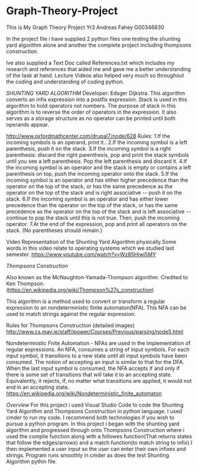 # Graph-Theory-Project

This is My Graph Theory Project Yr3
Andreas Fahey
G00346830

In the project file i have supplied 2 python files one testing the shunting yard algorithm alone and another the complete project including thompsons construction. 

Ive also supplied a Text Doc called References.txt which includes my research and references that aided me and gave me a better understanding of the task at hand. Lecture Videos also helped very much so throughout the coding and understanding of coding python.

*SHUNTING YARD ALGORITHM*
Developer: Edsger Dijkstra.
This algorithm converts an infix expression into a postfix expression.
Stack is used in this algorithm to hold operators not numbers. The purpose of stack in this algorithm is to reverse the order of operators in the expression. It also serves as a storage structure as no operator can be printed until both operands appear.

http://www.oxfordmathcenter.com/drupal7/node/628 
Rules:
1.If the incoming symbols is an operand, print it..
2.If the incoming symbol is a left parenthesis, push it on the stack.
3.If the incoming symbol is a right parenthesis: discard the right parenthesis, pop and print the stack symbols until you see a left parenthesis. Pop the left parenthesis and discard it.
4.If the incoming symbol is an operator and the stack is empty or contains a left parenthesis on top, push the incoming operator onto the stack.
5.If the incoming symbol is an operator and has either higher precedence than the operator on the top of the stack, or has the same precedence as the operator on the top of the stack and is right associative -- push it on the stack.
6.If the incoming symbol is an operator and has either lower precedence than the operator on the top of the stack, or has the same precedence as the operator on the top of the stack and is left associative -- continue to pop the stack until this is not true. Then, push the incoming operator.
7.At the end of the expression, pop and print all operators on the stack. (No parentheses should remain.)

Video Representation of the Shunting Yard Algorithm physically.Some words in this video relate to operating systems which we studied last semester.
https://www.youtube.com/watch?v=Wz85Hiwi5MY

*Thompsons Construction*

Also known as  the McNaughton-Yamada-Thompson algorithm. Credited to Ken Thompson. (https://en.wikipedia.org/wiki/Thompson%27s_construction)

This algorithm is a method used to convert or transform a regular expression to an nondeterministic finite automaton(NFA).
This NFA can be used to match strings against the regular expression.

Rules for Thompsons Construction (detailed images) http://www.cs.may.ie/staff/jpower/Courses/Previous/parsing/node5.html

Nondetermnistic Fnite Automation - NFAs are used in the implementation of regular expressions. 
An NFA, consumes a string of input symbols. For each input symbol, it transitions to a new state until all input symbols have been consumed. The notion of accepting an input is similar to that for the DFA. When the last input symbol is consumed, the NFA accepts if and only if there is some set of transitions that will take it to an accepting state. Equivalently, it rejects, if, no matter what transitions are applied, it would not end in an accepting state.
https://en.wikipedia.org/wiki/Nondeterministic_finite_automaton

*Overview*
For this project i used Visual Studio Code to code the Shunting Yard Algorithm and Thompsons Construction in python language.
I used cmder to run my code. I recommend both technologies if you wish to pursue a python program.
In this project i began with the shunting yard algorithm and progressed through onto Thompsons Construction where i used the complie function along with a followes function(That returns states that follow the edges/arrows) and a match function(to match string to infix).I then implemented a user input so the user can enter their own infixes and strings. Program runs smoothly in cmder as does the test Shunting Algorithm pythin file. 

